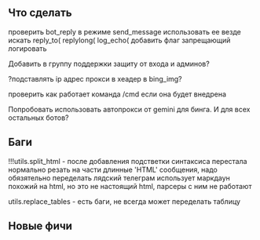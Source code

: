 ## Что сделать


проверить bot_reply в режиме send_message
   использовать ее везде
   искать
   reply_to(
   replylong(
   log_echo(
   добавить флаг запрещающий логировать

Добавить в группу поддержки защиту от входа и админов?


?подставлять ip адрес прокси в хеадер в bing_img?

проверить как работает команда /cmd если она будет внедрена

Попробовать использовать автопрокси от gemini для бинга. И для всех остальных ботов?


## Баги
!!!utils.split_html - после добавления подстветки синтаксиса перестала нормально резать на части длинные 'HTML' сообщения, надо обязятельно переделать
   лядский телеграм использует маркдаун похожий на html, но это не настоящий html, парсеры с ним не работают

utils.replace_tables - есть баги, не всегда может переделать таблицу

## Новые фичи


